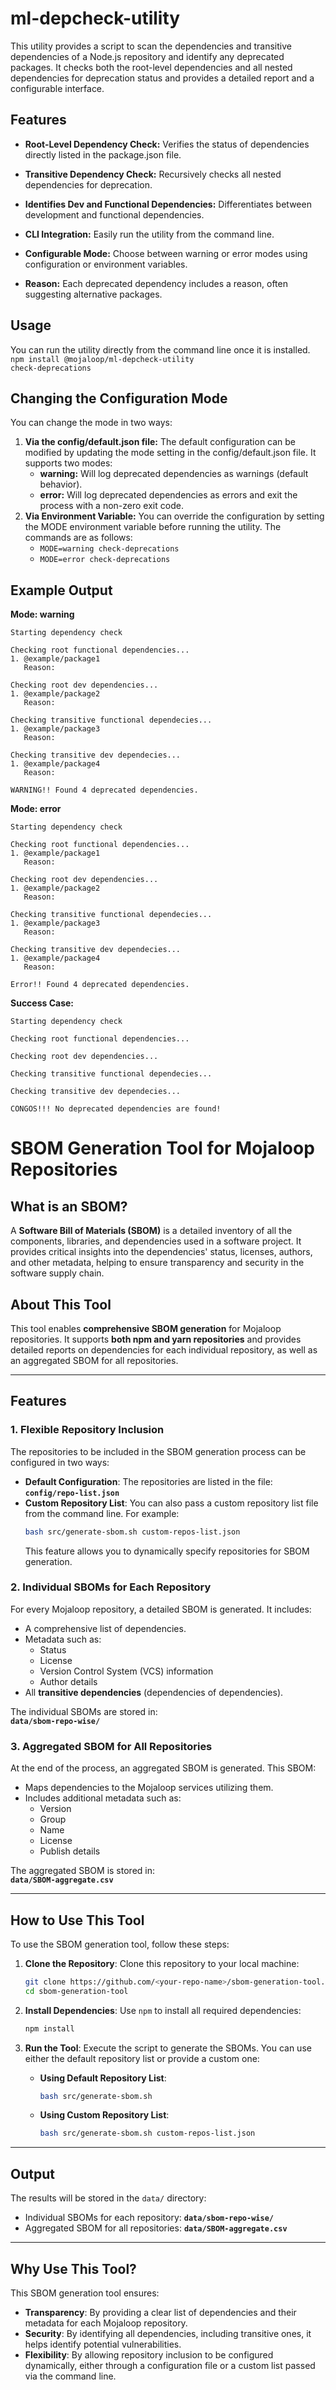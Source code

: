# ml-depcheck-utility

This utility provides a script to scan the dependencies and transitive dependencies of a Node.js repository and identify any deprecated packages. It checks both the root-level dependencies and all nested dependencies for deprecation status and provides a detailed report and a configurable interface.

## Features

- **Root-Level Dependency Check:** Verifies the status of dependencies directly listed in the package.json file.

- **Transitive Dependency Check:** Recursively checks all nested dependencies for deprecation.

- **Identifies Dev and Functional Dependencies:** Differentiates between development and functional dependencies.

- **CLI Integration:** Easily run the utility from the command line.

- **Configurable Mode:** Choose between warning or error modes using configuration or environment variables.

- **Reason:** Each deprecated dependency includes a reason, often suggesting alternative packages.

## Usage

You can run the utility directly from the command line once it is installed.<br>
`npm install @mojaloop/ml-depcheck-utility`<br>
`check-deprecations`<br>

## Changing the Configuration Mode

You can change the mode in two ways:

1. **Via the config/default.json file:**
   The default configuration can be modified by updating the mode setting in the config/default.json file. It supports two modes:
   - **warning:** Will log deprecated dependencies as warnings (default behavior).
   - **error:** Will log deprecated dependencies as errors and exit the process with a non-zero exit code.
2. **Via Environment Variable:**
   You can override the configuration by setting the MODE environment variable before running the utility. The commands are as follows:
   - `MODE=warning check-deprecations`
   - `MODE=error check-deprecations`

## Example Output

**Mode: warning**

```
Starting dependency check

Checking root functional dependencies...
1. @example/package1
   Reason:

Checking root dev dependencies...
1. @example/package2
   Reason:

Checking transitive functional dependecies...
1. @example/package3
   Reason:

Checking transitive dev dependecies...
1. @example/package4
   Reason:

WARNING!! Found 4 deprecated dependencies.
```

**Mode: error**

```
Starting dependency check

Checking root functional dependencies...
1. @example/package1
   Reason:

Checking root dev dependencies...
1. @example/package2
   Reason:

Checking transitive functional dependecies...
1. @example/package3
   Reason:

Checking transitive dev dependecies...
1. @example/package4
   Reason:

Error!! Found 4 deprecated dependencies.
```

**Success Case:**

```
Starting dependency check

Checking root functional dependencies...

Checking root dev dependencies...

Checking transitive functional dependecies...

Checking transitive dev dependecies...

CONGOS!!! No deprecated dependencies are found!
```

# SBOM Generation Tool for Mojaloop Repositories

## What is an SBOM?

A **Software Bill of Materials (SBOM)** is a detailed inventory of all the components, libraries, and dependencies used in a software project. It provides critical insights into the dependencies' status, licenses, authors, and other metadata, helping to ensure transparency and security in the software supply chain.

## About This Tool

This tool enables **comprehensive SBOM generation** for Mojaloop repositories. It supports **both npm and yarn repositories** and provides detailed reports on dependencies for each individual repository, as well as an aggregated SBOM for all repositories.

---

## Features

### 1. **Flexible Repository Inclusion**

The repositories to be included in the SBOM generation process can be configured in two ways:

- **Default Configuration**: The repositories are listed in the file:  
  **`config/repo-list.json`**
- **Custom Repository List**: You can also pass a custom repository list file from the command line. For example:
  ```bash
  bash src/generate-sbom.sh custom-repos-list.json
  ```
  This feature allows you to dynamically specify repositories for SBOM generation.

### 2. **Individual SBOMs for Each Repository**

For every Mojaloop repository, a detailed SBOM is generated. It includes:

- A comprehensive list of dependencies.
- Metadata such as:
  - Status
  - License
  - Version Control System (VCS) information
  - Author details
- All **transitive dependencies** (dependencies of dependencies).

The individual SBOMs are stored in:  
**`data/sbom-repo-wise/`**

### 3. **Aggregated SBOM for All Repositories**

At the end of the process, an aggregated SBOM is generated. This SBOM:

- Maps dependencies to the Mojaloop services utilizing them.
- Includes additional metadata such as:
  - Version
  - Group
  - Name
  - License
  - Publish details

The aggregated SBOM is stored in:  
**`data/SBOM-aggregate.csv`**

---

## How to Use This Tool

To use the SBOM generation tool, follow these steps:

1. **Clone the Repository**:
   Clone this repository to your local machine:

   ```bash
   git clone https://github.com/<your-repo-name>/sbom-generation-tool.git
   cd sbom-generation-tool
   ```

2. **Install Dependencies**:
   Use `npm` to install all required dependencies:

   ```bash
   npm install
   ```

3. **Run the Tool**:
   Execute the script to generate the SBOMs. You can use either the default repository list or provide a custom one:
   - **Using Default Repository List**:
     ```bash
     bash src/generate-sbom.sh
     ```
   - **Using Custom Repository List**:
     ```bash
     bash src/generate-sbom.sh custom-repos-list.json
     ```

---

## Output

The results will be stored in the `data/` directory:

- Individual SBOMs for each repository: **`data/sbom-repo-wise/`**
- Aggregated SBOM for all repositories: **`data/SBOM-aggregate.csv`**

---

## Why Use This Tool?

This SBOM generation tool ensures:

- **Transparency**: By providing a clear list of dependencies and their metadata for each Mojaloop repository.
- **Security**: By identifying all dependencies, including transitive ones, it helps identify potential vulnerabilities.
- **Flexibility**: By allowing repository inclusion to be configured dynamically, either through a configuration file or a custom list passed via the command line.
